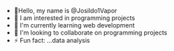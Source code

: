 - 👋Hello, my name is @Josildo1Vapor
- 👀 I am interested in programming projects
- 🌱 I'm currently learning web development
- 💞️ I'm looking to collaborate on programming projects
- ⚡ Fun fact: ...data analysis
<!---
Josildo1Vapor/Josildo1Vapor is a ✨ special ✨ repository because its `README.md` (this file) appears on your GitHub profile.
You can click the Preview link to take a look at your changes.
--->
